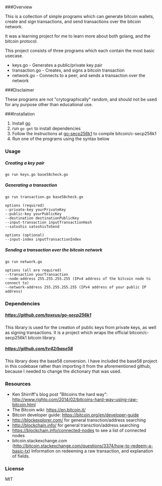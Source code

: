 ###Overview

This is a collection of simple programs which can generate bitcoin wallets, create and sign transactions, and send transactions over the bitcoin network.

It was a learning project for me to learn more about both golang, and the bitcoin protocol.

This project consists of three programs which each contain the most basic usecase.

* keys.go - Generates a public/private key pair
* transaction.go - Creates, and signs a bitcoin transaction
* network.go - Connects to a peer, and sends a transaction over the network

###Disclaimer

These programs are not "crytographically" random, and should not be used for any purpose other than educational use.

###Installation

1. Install [go](http://golang.org/)
2. run `go get` to install dependencies
3. Follow the instructions at [go-secp256k1](https://github.com/toxeus/go-secp256k1) to compile bitcoin/c-secp256k1
4. Run one of the programs using the syntax below

### Usage

##### Creating a key pair

	go run keys.go base58check.go

##### Generating a transaction

	go run transaction.go base58check.go
	
	options (required)
	--private-key yourPrivateKey
	--public-key yourPublicKey
	--destination destinationPublicKey
	--input-transaction inputTransactionHash
	--satoshis satoshisToSend

	options (optional)
	--input-index inputTransactionIndex


##### Sending a transaction over the bitcoin network

	go run network.go
	
	options (all are required)
	--transaction yourTransaction
	--node-address 255.255.255.255 (IPv4 address of the bitcoin node to connect to)
	--network-address 255.255.255.255 (IPv4 address of your public IP address)

### Dependencies

##### https://github.com/toxeus/go-secp256k1
This library is used for the creation of public keys from private keys, as well as signing transactions. It is a project which wraps the official bitcoin/c-secp256k1 bitcoin library.

##### https://github.com/tv42/base58
This library does the base58 conversion. I have included the base58 project in this codebase rather than importing it from the aforementioned github, because I needed to change the dictionary that was used.

### Resources

- Ken Shirriff's blog post "Bitcoins the hard way": http://www.righto.com/2014/02/bitcoins-hard-way-using-raw-bitcoin.html
- The Bitcoin wiki: https://en.bitcoin.it/
- Bitcoin developer guide: https://bitcoin.org/en/developer-guide
- http://blockexplorer.com/ for general transction/address searching
- http://blockchain.info/ for general transction/address searching
- https://blockchain.info/connected-nodes to see a list of connected nodes
- bitcoin.stackexchange.com (http://bitcoin.stackexchange.com/questions/3374/how-to-redeem-a-basic-tx) Information on redeeming a raw transaction, and explanation of fields.

### License

MIT
